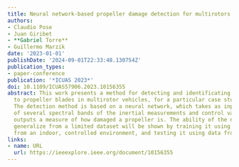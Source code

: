 ```yaml
---
title: Neural network-based propeller damage detection for multirotors
authors:
- Claudio Pose
- Juan Giribet
- **Gabriel Torre**
- Guillermo Marzik
date: '2023-01-01'
publishDate: '2024-09-01T22:33:48.130754Z'
publication_types:
- paper-conference
publication: '*ICUAS 2023*'
doi: 10.1109/ICUAS57906.2023.10156355
abstract: This work presents a method for detecting and identificating possible damages
  to propeller blades in multirotor vehicles, for a particular case study of a quadrotor.
  The detection method is based on a neural network, which takes as input the energy
  of several spectral bands of the inertial measurements and control variables, and
  outputs a measure of how damaged a propeller is. The ability of the network to correctly
  generalize from a limited dataset will be shown by training it using data gathered
  from an indoor, controlled environment, and testing it using data from outdoor flights.
links:
- name: URL
  url: https://ieeexplore.ieee.org/document/10156355
---
```

